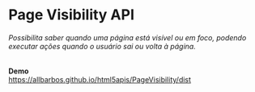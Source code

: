 # Page Visibility API
###### Possibilita saber quando uma página está visível ou em foco, podendo executar ações quando o usuário sai ou volta à página.


**Demo**  
https://allbarbos.github.io/html5apis/PageVisibility/dist